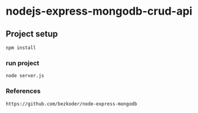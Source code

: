 # nodejs-express-mongodb-crud-api

## Project setup
```
npm install
```

### run project
```
node server.js
```

### References
```
https://github.com/bezkoder/node-express-mongodb
```
